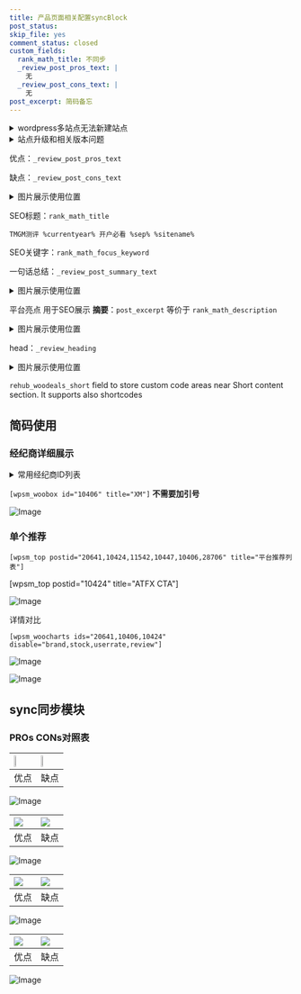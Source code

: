 ```yaml
---
title: 产品页面相关配置syncBlock
post_status: 
skip_file: yes
comment_status: closed
custom_fields:
  rank_math_title: 不同步
  _review_post_pros_text: |
    无
  _review_post_cons_text: |
    无
post_excerpt: 简码备忘
---
```

<details><summary>wordpress多站点无法新建站点</summary>

<li>和报错需要清理cookies一样的原因</li>
<li>wp-config.php里面<code>define( 'SUBDOMAIN_INSTALL', false );//子域名安装</code></li>
<li>新建子站点是用<code>define( 'SUBDOMAIN_INSTALL', true);//子域名安装</code> 完成以后，改成<code>false</code></li>
</details>

<details><summary>站点升级和相关版本问题</summary>

<p>wordpress：5.9.9
woocommerce：7.5.1
出现问题的地方：主题选项里面>><strong>Product layout >>compact style</strong></p>
<p>如何出现没有用过的字段 导致无法保存。先导出配置 然后进行修改，后面再次恢复即可。</p>
<p>出现部分字段无法显示时，需要返回默认布局后，对产品进行保存就好了。</p>
<p></p>
</details>

优点：`_review_post_pros_text`

缺点：`_review_post_cons_text`

<details><summary>图片展示使用位置</summary>

<img src="https://prod-files-secure.s3.us-west-2.amazonaws.com/39ed1227-6d7d-4570-be36-9ccd4a2c4241/f51d3d83-55d4-4bdf-9604-f37ec77ab556/Untitled.png?X-Amz-Algorithm=AWS4-HMAC-SHA256&X-Amz-Content-Sha256=UNSIGNED-PAYLOAD&X-Amz-Credential=ASIAZI2LB466SQUK6ADF%2F20250416%2Fus-west-2%2Fs3%2Faws4_request&X-Amz-Date=20250416T225519Z&X-Amz-Expires=3600&X-Amz-Security-Token=IQoJb3JpZ2luX2VjEMf%2F%2F%2F%2F%2F%2F%2F%2F%2F%2FwEaCXVzLXdlc3QtMiJIMEYCIQC9OLjqcE7iPzcRgEp21D3s2%2FmmpO%2BRu4PdJwH5BAKT%2FAIhALWvh%2FR1goSPXeqedQ%2FRnvc%2BFxE9kyfuXnmHetMaRY9wKv8DCFAQABoMNjM3NDIzMTgzODA1IgyH2rVyxjCK4VpDe9cq3APBXWa5YsW8gPgKBdjAH%2B%2BipCQG%2ByXeUsJO5oL9XEZjd53sl5PYKFAjiyQdXfVJCFysBSF8f%2BwxSTaY74YuAkz1cmqV7YdrT%2FzJZEfQDM0Rz3no1LqfdeXp8cnwkiGMercvxUzU%2F4%2FE4ynZdxASJkkk7yVx4yKawcc8fQ%2BD4BpqVoy%2FOd46CbsL%2FELiueyZqTf2ZhGIMKSNY%2F%2F05goNBw%2Be%2Fw6acypAjiscGUDSxmXDLjAvPuLCV943Zyy6CuUjMTtYeughiqz38KvredYRhMRiV74ryWzGKZSM6S7lxBj9uCtLKxkYArQYZ6Xq0ANYqHIgYFopydvudgmpkV4BE6rMMj1mksM84g%2BCjDbRvfuzLPBYcOxFNwMGaYulqaqqyP90n%2F%2B8EVoSnoX%2BtquOMOUcvwQf4PKRL%2FwVO3ZamRDpJtsIX1A%2BZqld8EUc4WNza%2F67vgx7vLjJM4lNKcwZt5QrUBeLfXhT7EudlG9vMyZFltF2aj7cdAjSucySGQiM3UGyLbZ1%2FSiHZb0rxqK2TzHvFuJgj4bkAxAuNNYb9Muo85eP3LQJ5ebPoM8odsNFt7pPckiqckZliasZJmOh5kaywLi6GlWLwAJVZW4oHglHZCrLnx1FNGqsg1P1pDCt3oDABjqkAUX5SLhfzYf1yc%2BIW6mCY6497uoX6jK6q7vcR5Mi2Z529dt4sj8jNAINfSg6f1yL%2BIbmW%2FN0gJFePVio63CS3eya9FSO9RQzJ%2Fce0amiwZxQj20Gxhajc%2BsLEZ85JIFBbcd23mpbnxQaylIGowgvP3OxZOGMm%2BePFUKU55mWI5pUZAXsl0nmzPYOPTQwZKVJWyCtZQP6JvdspGtCJM1GtVIVhD9I&X-Amz-Signature=67db8d8e800fb4be936557269197f7ad1f26464a2ed98825aec8d2a96f1770e6&X-Amz-SignedHeaders=host&x-id=GetObject" alt="Image">
</details>

SEO标题：`rank_math_title`

`TMGM测评 %currentyear% 开户必看 %sep% %sitename%`

SEO关键字：`rank_math_focus_keyword`

一句话总结：`_review_post_summary_text`

<details><summary>图片展示使用位置</summary>

<img src="https://prod-files-secure.s3.us-west-2.amazonaws.com/39ed1227-6d7d-4570-be36-9ccd4a2c4241/4b96a922-296c-4f4e-8630-d1c870cbce01/Untitled.png?X-Amz-Algorithm=AWS4-HMAC-SHA256&X-Amz-Content-Sha256=UNSIGNED-PAYLOAD&X-Amz-Credential=ASIAZI2LB4663ASIKWYB%2F20250416%2Fus-west-2%2Fs3%2Faws4_request&X-Amz-Date=20250416T225520Z&X-Amz-Expires=3600&X-Amz-Security-Token=IQoJb3JpZ2luX2VjEMf%2F%2F%2F%2F%2F%2F%2F%2F%2F%2FwEaCXVzLXdlc3QtMiJHMEUCIQClJ6y%2B6bXNiAuQj6Kpc43vimc7gMDATHv6pKfDQSjYigIgew1dCf8HRoTqadq77FjaJ6AXv0NT6wrE97my7N9bL44q%2FwMIUBAAGgw2Mzc0MjMxODM4MDUiDDVjeBNFrL2pwu2%2BxircAyR%2FiwKeZcrE91AWqmPtvZcfdXPHhbKn%2B5d7TDTX7uO9TgUov23GOwFBMtSZ4H1o%2FSjmHHv5DPt2P%2BjUFfW7G2T5TCAhZrziR%2BX9OWbgQitwXl7tjF36GkSDUDs1P9Tpo0JEGzHhHDVuS4jEf7HdrCkl3hc7jzu9MhWPcysk3SU%2BeIcA8UEKWljtqE8iEWDSpiCBBqNj2O7dN2oWEwG7Q7sSML2KnulUYrMRv0%2BS7lKxYmwua62oaUZmujUkaehIfRKQIH1MWsx0GdydprnD2107tYj%2B%2FV%2BYdlupwKH0txOvlEzJEM4Sms5GvbTu6Cpvxv3slGOZNVDoNDEbdQNV4h%2Bk2C%2BXDyEfzgXb8sFCUwMd54lXx8QN18l62eJY%2FavPjRtlraA%2Feo4Rc5FiXrDUZrH8Wz%2BlzVds1PU6hcpiPumji0MBby63SRIOjhVU4uGQUgIX2NoSMcGaFGJk6VfSSQVfAdCRdnyw0UFuZyE9X4VQTDP4blS8%2Fd5YDSC1f63ZlWWHOwJ7AhRwpNX016259ziSiAltNgXFWQFRqnim%2BCnro8vF%2FLVu2Ppvyo6agm6tl79Sk7SamorG%2F8DAOO7VRiI7CtyvUnLZyVw994iJ0m96aOwkYLKlFMxFJU4gMN3egMAGOqUBZDVTL4J7dZ1kLORvGnJcJ7050j5qs02KDA%2BDX5h5jvZkn%2BJHa3Jps3jt9wurYCmplYx8TUzhElCkiIsLsabOvz3jJpBbdyJAWBDAnXtuPPx50KrYmanmD4CYkpcOrLWg0XlvVBNaL4rkysQPsADVWf4lenlVQFuJLbyF2WJvps6VyJyQ%2FqFs%2BggFX8eGoO7RTXgFY2WxFG9YmCmO2hHT98LPLHpr&X-Amz-Signature=e289343346679cb4794581d1ec4e648579cd9e4808d4a1cbdabdd0ebfd6ee045&X-Amz-SignedHeaders=host&x-id=GetObject" alt="Image">
</details>

平台亮点 用于SEO展示 **摘要**：`post_excerpt`  等价于 `rank_math_description`

<details><summary>图片展示使用位置</summary>

<img src="https://prod-files-secure.s3.us-west-2.amazonaws.com/39ed1227-6d7d-4570-be36-9ccd4a2c4241/1ee11f63-b60a-4dfe-a7a7-d58ff23b5d88/Untitled.png?X-Amz-Algorithm=AWS4-HMAC-SHA256&X-Amz-Content-Sha256=UNSIGNED-PAYLOAD&X-Amz-Credential=ASIAZI2LB466TVB5E3TF%2F20250416%2Fus-west-2%2Fs3%2Faws4_request&X-Amz-Date=20250416T225520Z&X-Amz-Expires=3600&X-Amz-Security-Token=IQoJb3JpZ2luX2VjEMf%2F%2F%2F%2F%2F%2F%2F%2F%2F%2FwEaCXVzLXdlc3QtMiJHMEUCICSo8dlDBj2GEzZmL%2BBl8inQXu0k4UdGjP1UFZy7vgdDAiEA%2FL%2BV3wAANlxXww7bfPBP8gupxseIn9sAgETvNVD%2B6tsq%2FwMIUBAAGgw2Mzc0MjMxODM4MDUiDALvB%2Fd5q3pSMkBVHyrcA8vomi9ON7CMwMTaPXETFQH4iYqBQjR4V64BxZ3Lj%2FmqcXIZCU5ctm2TO33TPvrfPaDseiYuwao6%2Bo2AUtiZmf%2BrYHEsOVnqG6s%2B%2FPFYSjsujSTCs3EZY1oK1nvntCIhcsRY39JMlPKvkK7A4qNDklCgUC8n8IcdOQO0zbMtjzBQFnXOPwzUQ1af6EJSkOp6YvapVj%2B0fl8IQnmtRk706vWw9%2Fv0DhFzdqfpl3HvgMpAmGEXqFICOCv3fGPHuZyxuyyudUlODxCX7%2FBevhF5GQIaDlOl2a1jtHnwNtOd3axwWsjvI58i1GEWEOkrNA0ImsVuyEAg%2FZHx%2B4b3ZYHVKf5TMZGy2zmSNqe5f6OLIy3zzdMkOsewMih%2FyX56Z13lrgHS2F8tzMDQXApEtVz1ZXeOcNCmA6HP%2BFmIEOU39eKd0d5t%2BH5HcNh8maT2lrj%2Fvsl6Nfv5RGfSxFyPAdT2mI0cKI0kpTblcs95FnyvxwSol35fAFjdH2sW%2FpIurGB5XAu6qX5IJQFFlRBTaCQZYv8dutftNNQdlgBz4VMWebNRavFGI3TCqA5gamVgQ1V6jkpYEhfHoKNjUwTNqqQuJbiGnX0vTQP3QxXZH1x8TtISAxuFKwiCVlFLIbaOMKLegMAGOqUBYTHxSTljdAN9G9VBEd682iVzTa1FOorg%2FhR920QiwTO5C0PDX7k1V4xxU65jSAwODG%2Bre2JhHM73W5lkJXNIuNdQonyTMEKxgwuRdc79%2BIEBnq7vGPlxkOag9ImbY9qehlhJt16Uo4MHawFgl7HxQ81gI1P28ufRvZbMtkoGRytJuk%2BlDVn8PvO6BengFMN8F0Q8%2Bld3vjJ3sy5ugEV4O6gmYaZW&X-Amz-Signature=6127ae48020befbe5ca77e3658e82bf03256eac2788edf484313ab7eeecbee29&X-Amz-SignedHeaders=host&x-id=GetObject" alt="Image">
<img src="https://prod-files-secure.s3.us-west-2.amazonaws.com/39ed1227-6d7d-4570-be36-9ccd4a2c4241/ad4118b5-78d8-4fbe-801e-3b29b5d99c01/Untitled.png?X-Amz-Algorithm=AWS4-HMAC-SHA256&X-Amz-Content-Sha256=UNSIGNED-PAYLOAD&X-Amz-Credential=ASIAZI2LB466TVB5E3TF%2F20250416%2Fus-west-2%2Fs3%2Faws4_request&X-Amz-Date=20250416T225520Z&X-Amz-Expires=3600&X-Amz-Security-Token=IQoJb3JpZ2luX2VjEMf%2F%2F%2F%2F%2F%2F%2F%2F%2F%2FwEaCXVzLXdlc3QtMiJHMEUCICSo8dlDBj2GEzZmL%2BBl8inQXu0k4UdGjP1UFZy7vgdDAiEA%2FL%2BV3wAANlxXww7bfPBP8gupxseIn9sAgETvNVD%2B6tsq%2FwMIUBAAGgw2Mzc0MjMxODM4MDUiDALvB%2Fd5q3pSMkBVHyrcA8vomi9ON7CMwMTaPXETFQH4iYqBQjR4V64BxZ3Lj%2FmqcXIZCU5ctm2TO33TPvrfPaDseiYuwao6%2Bo2AUtiZmf%2BrYHEsOVnqG6s%2B%2FPFYSjsujSTCs3EZY1oK1nvntCIhcsRY39JMlPKvkK7A4qNDklCgUC8n8IcdOQO0zbMtjzBQFnXOPwzUQ1af6EJSkOp6YvapVj%2B0fl8IQnmtRk706vWw9%2Fv0DhFzdqfpl3HvgMpAmGEXqFICOCv3fGPHuZyxuyyudUlODxCX7%2FBevhF5GQIaDlOl2a1jtHnwNtOd3axwWsjvI58i1GEWEOkrNA0ImsVuyEAg%2FZHx%2B4b3ZYHVKf5TMZGy2zmSNqe5f6OLIy3zzdMkOsewMih%2FyX56Z13lrgHS2F8tzMDQXApEtVz1ZXeOcNCmA6HP%2BFmIEOU39eKd0d5t%2BH5HcNh8maT2lrj%2Fvsl6Nfv5RGfSxFyPAdT2mI0cKI0kpTblcs95FnyvxwSol35fAFjdH2sW%2FpIurGB5XAu6qX5IJQFFlRBTaCQZYv8dutftNNQdlgBz4VMWebNRavFGI3TCqA5gamVgQ1V6jkpYEhfHoKNjUwTNqqQuJbiGnX0vTQP3QxXZH1x8TtISAxuFKwiCVlFLIbaOMKLegMAGOqUBYTHxSTljdAN9G9VBEd682iVzTa1FOorg%2FhR920QiwTO5C0PDX7k1V4xxU65jSAwODG%2Bre2JhHM73W5lkJXNIuNdQonyTMEKxgwuRdc79%2BIEBnq7vGPlxkOag9ImbY9qehlhJt16Uo4MHawFgl7HxQ81gI1P28ufRvZbMtkoGRytJuk%2BlDVn8PvO6BengFMN8F0Q8%2Bld3vjJ3sy5ugEV4O6gmYaZW&X-Amz-Signature=c99b43fad04c9dda24c87da34f0a043f6833fd4846cec0fad580a0cbe31571a6&X-Amz-SignedHeaders=host&x-id=GetObject" alt="Image">
<img src="https://prod-files-secure.s3.us-west-2.amazonaws.com/39ed1227-6d7d-4570-be36-9ccd4a2c4241/a38cf7c9-a79c-4b64-9e94-13589fe0758b/Untitled.png?X-Amz-Algorithm=AWS4-HMAC-SHA256&X-Amz-Content-Sha256=UNSIGNED-PAYLOAD&X-Amz-Credential=ASIAZI2LB466TVB5E3TF%2F20250416%2Fus-west-2%2Fs3%2Faws4_request&X-Amz-Date=20250416T225520Z&X-Amz-Expires=3600&X-Amz-Security-Token=IQoJb3JpZ2luX2VjEMf%2F%2F%2F%2F%2F%2F%2F%2F%2F%2FwEaCXVzLXdlc3QtMiJHMEUCICSo8dlDBj2GEzZmL%2BBl8inQXu0k4UdGjP1UFZy7vgdDAiEA%2FL%2BV3wAANlxXww7bfPBP8gupxseIn9sAgETvNVD%2B6tsq%2FwMIUBAAGgw2Mzc0MjMxODM4MDUiDALvB%2Fd5q3pSMkBVHyrcA8vomi9ON7CMwMTaPXETFQH4iYqBQjR4V64BxZ3Lj%2FmqcXIZCU5ctm2TO33TPvrfPaDseiYuwao6%2Bo2AUtiZmf%2BrYHEsOVnqG6s%2B%2FPFYSjsujSTCs3EZY1oK1nvntCIhcsRY39JMlPKvkK7A4qNDklCgUC8n8IcdOQO0zbMtjzBQFnXOPwzUQ1af6EJSkOp6YvapVj%2B0fl8IQnmtRk706vWw9%2Fv0DhFzdqfpl3HvgMpAmGEXqFICOCv3fGPHuZyxuyyudUlODxCX7%2FBevhF5GQIaDlOl2a1jtHnwNtOd3axwWsjvI58i1GEWEOkrNA0ImsVuyEAg%2FZHx%2B4b3ZYHVKf5TMZGy2zmSNqe5f6OLIy3zzdMkOsewMih%2FyX56Z13lrgHS2F8tzMDQXApEtVz1ZXeOcNCmA6HP%2BFmIEOU39eKd0d5t%2BH5HcNh8maT2lrj%2Fvsl6Nfv5RGfSxFyPAdT2mI0cKI0kpTblcs95FnyvxwSol35fAFjdH2sW%2FpIurGB5XAu6qX5IJQFFlRBTaCQZYv8dutftNNQdlgBz4VMWebNRavFGI3TCqA5gamVgQ1V6jkpYEhfHoKNjUwTNqqQuJbiGnX0vTQP3QxXZH1x8TtISAxuFKwiCVlFLIbaOMKLegMAGOqUBYTHxSTljdAN9G9VBEd682iVzTa1FOorg%2FhR920QiwTO5C0PDX7k1V4xxU65jSAwODG%2Bre2JhHM73W5lkJXNIuNdQonyTMEKxgwuRdc79%2BIEBnq7vGPlxkOag9ImbY9qehlhJt16Uo4MHawFgl7HxQ81gI1P28ufRvZbMtkoGRytJuk%2BlDVn8PvO6BengFMN8F0Q8%2Bld3vjJ3sy5ugEV4O6gmYaZW&X-Amz-Signature=18a75dfcdf4b21063fca72246fbe5f8930a5da2b2337c2eb325ed863dda36fda&X-Amz-SignedHeaders=host&x-id=GetObject" alt="Image">
<img src="https://prod-files-secure.s3.us-west-2.amazonaws.com/39ed1227-6d7d-4570-be36-9ccd4a2c4241/7da6fc1e-d2ac-42ae-8c75-cb5749aa18f6/Untitled.png?X-Amz-Algorithm=AWS4-HMAC-SHA256&X-Amz-Content-Sha256=UNSIGNED-PAYLOAD&X-Amz-Credential=ASIAZI2LB466TVB5E3TF%2F20250416%2Fus-west-2%2Fs3%2Faws4_request&X-Amz-Date=20250416T225520Z&X-Amz-Expires=3600&X-Amz-Security-Token=IQoJb3JpZ2luX2VjEMf%2F%2F%2F%2F%2F%2F%2F%2F%2F%2FwEaCXVzLXdlc3QtMiJHMEUCICSo8dlDBj2GEzZmL%2BBl8inQXu0k4UdGjP1UFZy7vgdDAiEA%2FL%2BV3wAANlxXww7bfPBP8gupxseIn9sAgETvNVD%2B6tsq%2FwMIUBAAGgw2Mzc0MjMxODM4MDUiDALvB%2Fd5q3pSMkBVHyrcA8vomi9ON7CMwMTaPXETFQH4iYqBQjR4V64BxZ3Lj%2FmqcXIZCU5ctm2TO33TPvrfPaDseiYuwao6%2Bo2AUtiZmf%2BrYHEsOVnqG6s%2B%2FPFYSjsujSTCs3EZY1oK1nvntCIhcsRY39JMlPKvkK7A4qNDklCgUC8n8IcdOQO0zbMtjzBQFnXOPwzUQ1af6EJSkOp6YvapVj%2B0fl8IQnmtRk706vWw9%2Fv0DhFzdqfpl3HvgMpAmGEXqFICOCv3fGPHuZyxuyyudUlODxCX7%2FBevhF5GQIaDlOl2a1jtHnwNtOd3axwWsjvI58i1GEWEOkrNA0ImsVuyEAg%2FZHx%2B4b3ZYHVKf5TMZGy2zmSNqe5f6OLIy3zzdMkOsewMih%2FyX56Z13lrgHS2F8tzMDQXApEtVz1ZXeOcNCmA6HP%2BFmIEOU39eKd0d5t%2BH5HcNh8maT2lrj%2Fvsl6Nfv5RGfSxFyPAdT2mI0cKI0kpTblcs95FnyvxwSol35fAFjdH2sW%2FpIurGB5XAu6qX5IJQFFlRBTaCQZYv8dutftNNQdlgBz4VMWebNRavFGI3TCqA5gamVgQ1V6jkpYEhfHoKNjUwTNqqQuJbiGnX0vTQP3QxXZH1x8TtISAxuFKwiCVlFLIbaOMKLegMAGOqUBYTHxSTljdAN9G9VBEd682iVzTa1FOorg%2FhR920QiwTO5C0PDX7k1V4xxU65jSAwODG%2Bre2JhHM73W5lkJXNIuNdQonyTMEKxgwuRdc79%2BIEBnq7vGPlxkOag9ImbY9qehlhJt16Uo4MHawFgl7HxQ81gI1P28ufRvZbMtkoGRytJuk%2BlDVn8PvO6BengFMN8F0Q8%2Bld3vjJ3sy5ugEV4O6gmYaZW&X-Amz-Signature=9e67892a70add25004730b848f2a6444cfde8840a9fac299c2a84edbf05b5462&X-Amz-SignedHeaders=host&x-id=GetObject" alt="Image">
<img src="https://prod-files-secure.s3.us-west-2.amazonaws.com/39ed1227-6d7d-4570-be36-9ccd4a2c4241/7e97f40a-eaee-47f5-b2f9-475f96808fa7/Untitled.png?X-Amz-Algorithm=AWS4-HMAC-SHA256&X-Amz-Content-Sha256=UNSIGNED-PAYLOAD&X-Amz-Credential=ASIAZI2LB466TVB5E3TF%2F20250416%2Fus-west-2%2Fs3%2Faws4_request&X-Amz-Date=20250416T225520Z&X-Amz-Expires=3600&X-Amz-Security-Token=IQoJb3JpZ2luX2VjEMf%2F%2F%2F%2F%2F%2F%2F%2F%2F%2FwEaCXVzLXdlc3QtMiJHMEUCICSo8dlDBj2GEzZmL%2BBl8inQXu0k4UdGjP1UFZy7vgdDAiEA%2FL%2BV3wAANlxXww7bfPBP8gupxseIn9sAgETvNVD%2B6tsq%2FwMIUBAAGgw2Mzc0MjMxODM4MDUiDALvB%2Fd5q3pSMkBVHyrcA8vomi9ON7CMwMTaPXETFQH4iYqBQjR4V64BxZ3Lj%2FmqcXIZCU5ctm2TO33TPvrfPaDseiYuwao6%2Bo2AUtiZmf%2BrYHEsOVnqG6s%2B%2FPFYSjsujSTCs3EZY1oK1nvntCIhcsRY39JMlPKvkK7A4qNDklCgUC8n8IcdOQO0zbMtjzBQFnXOPwzUQ1af6EJSkOp6YvapVj%2B0fl8IQnmtRk706vWw9%2Fv0DhFzdqfpl3HvgMpAmGEXqFICOCv3fGPHuZyxuyyudUlODxCX7%2FBevhF5GQIaDlOl2a1jtHnwNtOd3axwWsjvI58i1GEWEOkrNA0ImsVuyEAg%2FZHx%2B4b3ZYHVKf5TMZGy2zmSNqe5f6OLIy3zzdMkOsewMih%2FyX56Z13lrgHS2F8tzMDQXApEtVz1ZXeOcNCmA6HP%2BFmIEOU39eKd0d5t%2BH5HcNh8maT2lrj%2Fvsl6Nfv5RGfSxFyPAdT2mI0cKI0kpTblcs95FnyvxwSol35fAFjdH2sW%2FpIurGB5XAu6qX5IJQFFlRBTaCQZYv8dutftNNQdlgBz4VMWebNRavFGI3TCqA5gamVgQ1V6jkpYEhfHoKNjUwTNqqQuJbiGnX0vTQP3QxXZH1x8TtISAxuFKwiCVlFLIbaOMKLegMAGOqUBYTHxSTljdAN9G9VBEd682iVzTa1FOorg%2FhR920QiwTO5C0PDX7k1V4xxU65jSAwODG%2Bre2JhHM73W5lkJXNIuNdQonyTMEKxgwuRdc79%2BIEBnq7vGPlxkOag9ImbY9qehlhJt16Uo4MHawFgl7HxQ81gI1P28ufRvZbMtkoGRytJuk%2BlDVn8PvO6BengFMN8F0Q8%2Bld3vjJ3sy5ugEV4O6gmYaZW&X-Amz-Signature=cd138344fd2a06319de50a36e927dc49a48b55d6b37c7da84452a543da95b183&X-Amz-SignedHeaders=host&x-id=GetObject" alt="Image">
</details>

head：`_review_heading`

<details><summary>图片展示使用位置</summary>

<img src="https://prod-files-secure.s3.us-west-2.amazonaws.com/39ed1227-6d7d-4570-be36-9ccd4a2c4241/3a4650ad-9887-415c-889a-edd51fa54f27/Untitled.png?X-Amz-Algorithm=AWS4-HMAC-SHA256&X-Amz-Content-Sha256=UNSIGNED-PAYLOAD&X-Amz-Credential=ASIAZI2LB466RBYSTHXG%2F20250416%2Fus-west-2%2Fs3%2Faws4_request&X-Amz-Date=20250416T225520Z&X-Amz-Expires=3600&X-Amz-Security-Token=IQoJb3JpZ2luX2VjEMf%2F%2F%2F%2F%2F%2F%2F%2F%2F%2FwEaCXVzLXdlc3QtMiJIMEYCIQCLRoun74qL%2FmdSXH%2BDLobRCUFEoB1Ng8UjhGkOKJqLuwIhALJUPDfNttKFOo%2FX9qmXRiCnDdYbjWvoTH9Ex5eotF%2BiKv8DCFAQABoMNjM3NDIzMTgzODA1IgwDRGVsJpg8v7e2Z6Mq3APEDKSN2pcuH0%2B%2BWtlL15FrfodBoKbN8ddVX0Xpg4ioynOu7Ee%2FHRwbblFvwEVA6iaJhbTOQqRP%2BXfFWAUu%2FMhojPAyXSUN6g0uhb0Reatr90N7WHdixc4CXrBcQxPbmlKgMTDWMRjG%2B4VxsHVH8Hav99qPU5suKr19IDVgwBM5b0Ljg6jhhsdd2DnH6BNEhzLmcPKMTDwy1HEDBGkuX9eov4cNwQDR1bu%2B9MsZNyDQkras7%2FON2ulZYmhorhhskfHO4tzgRUVXg0j3yLUjXM579b2c9qgBbGxcSXTLGo1imoTCRnFprc4z3EfB%2Bkpaei5n8B2uXZK4XQsbXhELUnWX%2BWvVojyXkLXauX8o53%2FnSjiMlIHvNfOycSAICfb6v7e4iI%2BO2mAUUj%2FJ909KijhXs6YYhI%2BbaKb%2By5SvjqMITiAZZqVowcQFriarryrk9OpgntBa94nQRcpj%2B3w6UVqbuensv0%2FqgrVl%2BwpCvkuAiOrz5kWL0XQimRTso%2FpBSwzhAbK5TL18Tf6QJblZBuXawycXr%2FS%2BhmdhTTBXLTIUAXD4ZlsfG8VkXd%2FKubX3MQj8FFYVgLIdesnrLVv7yzGdTqdpWwvx9obHHWlv6GyjsLV%2FJNTeGbav5FlDzzDN3oDABjqkAeDKsFSVhuPnE7HeIDG7XEL7a%2F72onuqgstqG30EL3wK1Hc3RN8VPrq%2BkfuRIXHCx2t07Urn5upoknMkGgClRAKAfv2PPy8tjiUgiACjLiqVykcAVh3oRpRaBYXeDntYdm2HAGW5sVOwj9Wz7LIkQjb%2Fp84oX59UbRrPc94y%2BAFgWO0AMffjVNk57e4KuzxrHjraO96DaGzhVTs18SgYunxuHll0&X-Amz-Signature=99971bea833bf0a3f471afdf05a1cddf6adad8f2ad56c9e4ec0b8a3c932d5aea&X-Amz-SignedHeaders=host&x-id=GetObject" alt="Image">
</details>

`rehub_woodeals_short`	field to store custom code areas near Short content section. It supports also shortcodes



## 简码使用

### 经纪商详细展示

<details><summary>常用经纪商ID列表</summary>

<pre><code class="php">嘉盛 ===> 20641  [wpsm_woobox id="20641" title="嘉盛"]
易信easymarkets ===> 11542  [wpsm_woobox id="11542" title="易信easymarkets"]
ATFX外汇 ===> 10424  [wpsm_woobox id="10424" title="ATFX"]
XM ===> 10406  [wpsm_woobox id="10406" title="XM"]
TMGM ===> 29622  [wpsm_woobox id="29622" title="TMGM"]
HYCM ===> 10447  [wpsm_woobox id="10447" title="HYCM"]
fpmarkets澳福外汇 ===> 20639  [wpsm_woobox id="20639" title="fpmarkets澳福外汇"]</code></pre>
</details>

`[wpsm_woobox id="10406" title="XM"]` **不需要加引号**

![Image](https://prod-files-secure.s3.us-west-2.amazonaws.com/39ed1227-6d7d-4570-be36-9ccd4a2c4241/4f898f9d-0fa7-4e43-acd3-ac6bc7be575a/Untitled.png?X-Amz-Algorithm=AWS4-HMAC-SHA256&X-Amz-Content-Sha256=UNSIGNED-PAYLOAD&X-Amz-Credential=ASIAZI2LB466TVB5E3TF%2F20250416%2Fus-west-2%2Fs3%2Faws4_request&X-Amz-Date=20250416T225518Z&X-Amz-Expires=3600&X-Amz-Security-Token=IQoJb3JpZ2luX2VjEMf%2F%2F%2F%2F%2F%2F%2F%2F%2F%2FwEaCXVzLXdlc3QtMiJHMEUCICSo8dlDBj2GEzZmL%2BBl8inQXu0k4UdGjP1UFZy7vgdDAiEA%2FL%2BV3wAANlxXww7bfPBP8gupxseIn9sAgETvNVD%2B6tsq%2FwMIUBAAGgw2Mzc0MjMxODM4MDUiDALvB%2Fd5q3pSMkBVHyrcA8vomi9ON7CMwMTaPXETFQH4iYqBQjR4V64BxZ3Lj%2FmqcXIZCU5ctm2TO33TPvrfPaDseiYuwao6%2Bo2AUtiZmf%2BrYHEsOVnqG6s%2B%2FPFYSjsujSTCs3EZY1oK1nvntCIhcsRY39JMlPKvkK7A4qNDklCgUC8n8IcdOQO0zbMtjzBQFnXOPwzUQ1af6EJSkOp6YvapVj%2B0fl8IQnmtRk706vWw9%2Fv0DhFzdqfpl3HvgMpAmGEXqFICOCv3fGPHuZyxuyyudUlODxCX7%2FBevhF5GQIaDlOl2a1jtHnwNtOd3axwWsjvI58i1GEWEOkrNA0ImsVuyEAg%2FZHx%2B4b3ZYHVKf5TMZGy2zmSNqe5f6OLIy3zzdMkOsewMih%2FyX56Z13lrgHS2F8tzMDQXApEtVz1ZXeOcNCmA6HP%2BFmIEOU39eKd0d5t%2BH5HcNh8maT2lrj%2Fvsl6Nfv5RGfSxFyPAdT2mI0cKI0kpTblcs95FnyvxwSol35fAFjdH2sW%2FpIurGB5XAu6qX5IJQFFlRBTaCQZYv8dutftNNQdlgBz4VMWebNRavFGI3TCqA5gamVgQ1V6jkpYEhfHoKNjUwTNqqQuJbiGnX0vTQP3QxXZH1x8TtISAxuFKwiCVlFLIbaOMKLegMAGOqUBYTHxSTljdAN9G9VBEd682iVzTa1FOorg%2FhR920QiwTO5C0PDX7k1V4xxU65jSAwODG%2Bre2JhHM73W5lkJXNIuNdQonyTMEKxgwuRdc79%2BIEBnq7vGPlxkOag9ImbY9qehlhJt16Uo4MHawFgl7HxQ81gI1P28ufRvZbMtkoGRytJuk%2BlDVn8PvO6BengFMN8F0Q8%2Bld3vjJ3sy5ugEV4O6gmYaZW&X-Amz-Signature=06f336440a7c9cda520823c9313a09bafa62914c630de535007de78c14663225&X-Amz-SignedHeaders=host&x-id=GetObject)

### 单个推荐
`[wpsm_top postid="20641,10424,11542,10447,10406,28706" title="平台推荐列表"]`

[wpsm_top postid="10424" title="ATFX CTA"]

![Image](https://prod-files-secure.s3.us-west-2.amazonaws.com/39ed1227-6d7d-4570-be36-9ccd4a2c4241/5ac620dc-51a8-48b6-b55d-91f47299193c/Untitled.png?X-Amz-Algorithm=AWS4-HMAC-SHA256&X-Amz-Content-Sha256=UNSIGNED-PAYLOAD&X-Amz-Credential=ASIAZI2LB466TVB5E3TF%2F20250416%2Fus-west-2%2Fs3%2Faws4_request&X-Amz-Date=20250416T225518Z&X-Amz-Expires=3600&X-Amz-Security-Token=IQoJb3JpZ2luX2VjEMf%2F%2F%2F%2F%2F%2F%2F%2F%2F%2FwEaCXVzLXdlc3QtMiJHMEUCICSo8dlDBj2GEzZmL%2BBl8inQXu0k4UdGjP1UFZy7vgdDAiEA%2FL%2BV3wAANlxXww7bfPBP8gupxseIn9sAgETvNVD%2B6tsq%2FwMIUBAAGgw2Mzc0MjMxODM4MDUiDALvB%2Fd5q3pSMkBVHyrcA8vomi9ON7CMwMTaPXETFQH4iYqBQjR4V64BxZ3Lj%2FmqcXIZCU5ctm2TO33TPvrfPaDseiYuwao6%2Bo2AUtiZmf%2BrYHEsOVnqG6s%2B%2FPFYSjsujSTCs3EZY1oK1nvntCIhcsRY39JMlPKvkK7A4qNDklCgUC8n8IcdOQO0zbMtjzBQFnXOPwzUQ1af6EJSkOp6YvapVj%2B0fl8IQnmtRk706vWw9%2Fv0DhFzdqfpl3HvgMpAmGEXqFICOCv3fGPHuZyxuyyudUlODxCX7%2FBevhF5GQIaDlOl2a1jtHnwNtOd3axwWsjvI58i1GEWEOkrNA0ImsVuyEAg%2FZHx%2B4b3ZYHVKf5TMZGy2zmSNqe5f6OLIy3zzdMkOsewMih%2FyX56Z13lrgHS2F8tzMDQXApEtVz1ZXeOcNCmA6HP%2BFmIEOU39eKd0d5t%2BH5HcNh8maT2lrj%2Fvsl6Nfv5RGfSxFyPAdT2mI0cKI0kpTblcs95FnyvxwSol35fAFjdH2sW%2FpIurGB5XAu6qX5IJQFFlRBTaCQZYv8dutftNNQdlgBz4VMWebNRavFGI3TCqA5gamVgQ1V6jkpYEhfHoKNjUwTNqqQuJbiGnX0vTQP3QxXZH1x8TtISAxuFKwiCVlFLIbaOMKLegMAGOqUBYTHxSTljdAN9G9VBEd682iVzTa1FOorg%2FhR920QiwTO5C0PDX7k1V4xxU65jSAwODG%2Bre2JhHM73W5lkJXNIuNdQonyTMEKxgwuRdc79%2BIEBnq7vGPlxkOag9ImbY9qehlhJt16Uo4MHawFgl7HxQ81gI1P28ufRvZbMtkoGRytJuk%2BlDVn8PvO6BengFMN8F0Q8%2Bld3vjJ3sy5ugEV4O6gmYaZW&X-Amz-Signature=14761791cb74ec7d87379cfc8006e2ae3d6d3583083927002638880127bcc3bd&X-Amz-SignedHeaders=host&x-id=GetObject)

详情对比

`[wpsm_woocharts ids="20641,10406,10424" disable="brand,stock,userrate,review"]`

![Image](https://prod-files-secure.s3.us-west-2.amazonaws.com/39ed1227-6d7d-4570-be36-9ccd4a2c4241/bf3ba45f-b9f3-4295-8aef-b4a495fd25f4/Untitled.png?X-Amz-Algorithm=AWS4-HMAC-SHA256&X-Amz-Content-Sha256=UNSIGNED-PAYLOAD&X-Amz-Credential=ASIAZI2LB466TVB5E3TF%2F20250416%2Fus-west-2%2Fs3%2Faws4_request&X-Amz-Date=20250416T225518Z&X-Amz-Expires=3600&X-Amz-Security-Token=IQoJb3JpZ2luX2VjEMf%2F%2F%2F%2F%2F%2F%2F%2F%2F%2FwEaCXVzLXdlc3QtMiJHMEUCICSo8dlDBj2GEzZmL%2BBl8inQXu0k4UdGjP1UFZy7vgdDAiEA%2FL%2BV3wAANlxXww7bfPBP8gupxseIn9sAgETvNVD%2B6tsq%2FwMIUBAAGgw2Mzc0MjMxODM4MDUiDALvB%2Fd5q3pSMkBVHyrcA8vomi9ON7CMwMTaPXETFQH4iYqBQjR4V64BxZ3Lj%2FmqcXIZCU5ctm2TO33TPvrfPaDseiYuwao6%2Bo2AUtiZmf%2BrYHEsOVnqG6s%2B%2FPFYSjsujSTCs3EZY1oK1nvntCIhcsRY39JMlPKvkK7A4qNDklCgUC8n8IcdOQO0zbMtjzBQFnXOPwzUQ1af6EJSkOp6YvapVj%2B0fl8IQnmtRk706vWw9%2Fv0DhFzdqfpl3HvgMpAmGEXqFICOCv3fGPHuZyxuyyudUlODxCX7%2FBevhF5GQIaDlOl2a1jtHnwNtOd3axwWsjvI58i1GEWEOkrNA0ImsVuyEAg%2FZHx%2B4b3ZYHVKf5TMZGy2zmSNqe5f6OLIy3zzdMkOsewMih%2FyX56Z13lrgHS2F8tzMDQXApEtVz1ZXeOcNCmA6HP%2BFmIEOU39eKd0d5t%2BH5HcNh8maT2lrj%2Fvsl6Nfv5RGfSxFyPAdT2mI0cKI0kpTblcs95FnyvxwSol35fAFjdH2sW%2FpIurGB5XAu6qX5IJQFFlRBTaCQZYv8dutftNNQdlgBz4VMWebNRavFGI3TCqA5gamVgQ1V6jkpYEhfHoKNjUwTNqqQuJbiGnX0vTQP3QxXZH1x8TtISAxuFKwiCVlFLIbaOMKLegMAGOqUBYTHxSTljdAN9G9VBEd682iVzTa1FOorg%2FhR920QiwTO5C0PDX7k1V4xxU65jSAwODG%2Bre2JhHM73W5lkJXNIuNdQonyTMEKxgwuRdc79%2BIEBnq7vGPlxkOag9ImbY9qehlhJt16Uo4MHawFgl7HxQ81gI1P28ufRvZbMtkoGRytJuk%2BlDVn8PvO6BengFMN8F0Q8%2Bld3vjJ3sy5ugEV4O6gmYaZW&X-Amz-Signature=3737a44b3977e4505b97ffab532a0ec0789eb4be7066406c843ed30a257950e7&X-Amz-SignedHeaders=host&x-id=GetObject)

![Image](https://prod-files-secure.s3.us-west-2.amazonaws.com/39ed1227-6d7d-4570-be36-9ccd4a2c4241/30bc56ef-f383-4b48-9768-2ebc9e436ec0/Untitled.png?X-Amz-Algorithm=AWS4-HMAC-SHA256&X-Amz-Content-Sha256=UNSIGNED-PAYLOAD&X-Amz-Credential=ASIAZI2LB466TVB5E3TF%2F20250416%2Fus-west-2%2Fs3%2Faws4_request&X-Amz-Date=20250416T225518Z&X-Amz-Expires=3600&X-Amz-Security-Token=IQoJb3JpZ2luX2VjEMf%2F%2F%2F%2F%2F%2F%2F%2F%2F%2FwEaCXVzLXdlc3QtMiJHMEUCICSo8dlDBj2GEzZmL%2BBl8inQXu0k4UdGjP1UFZy7vgdDAiEA%2FL%2BV3wAANlxXww7bfPBP8gupxseIn9sAgETvNVD%2B6tsq%2FwMIUBAAGgw2Mzc0MjMxODM4MDUiDALvB%2Fd5q3pSMkBVHyrcA8vomi9ON7CMwMTaPXETFQH4iYqBQjR4V64BxZ3Lj%2FmqcXIZCU5ctm2TO33TPvrfPaDseiYuwao6%2Bo2AUtiZmf%2BrYHEsOVnqG6s%2B%2FPFYSjsujSTCs3EZY1oK1nvntCIhcsRY39JMlPKvkK7A4qNDklCgUC8n8IcdOQO0zbMtjzBQFnXOPwzUQ1af6EJSkOp6YvapVj%2B0fl8IQnmtRk706vWw9%2Fv0DhFzdqfpl3HvgMpAmGEXqFICOCv3fGPHuZyxuyyudUlODxCX7%2FBevhF5GQIaDlOl2a1jtHnwNtOd3axwWsjvI58i1GEWEOkrNA0ImsVuyEAg%2FZHx%2B4b3ZYHVKf5TMZGy2zmSNqe5f6OLIy3zzdMkOsewMih%2FyX56Z13lrgHS2F8tzMDQXApEtVz1ZXeOcNCmA6HP%2BFmIEOU39eKd0d5t%2BH5HcNh8maT2lrj%2Fvsl6Nfv5RGfSxFyPAdT2mI0cKI0kpTblcs95FnyvxwSol35fAFjdH2sW%2FpIurGB5XAu6qX5IJQFFlRBTaCQZYv8dutftNNQdlgBz4VMWebNRavFGI3TCqA5gamVgQ1V6jkpYEhfHoKNjUwTNqqQuJbiGnX0vTQP3QxXZH1x8TtISAxuFKwiCVlFLIbaOMKLegMAGOqUBYTHxSTljdAN9G9VBEd682iVzTa1FOorg%2FhR920QiwTO5C0PDX7k1V4xxU65jSAwODG%2Bre2JhHM73W5lkJXNIuNdQonyTMEKxgwuRdc79%2BIEBnq7vGPlxkOag9ImbY9qehlhJt16Uo4MHawFgl7HxQ81gI1P28ufRvZbMtkoGRytJuk%2BlDVn8PvO6BengFMN8F0Q8%2Bld3vjJ3sy5ugEV4O6gmYaZW&X-Amz-Signature=195b91a5cc905fae4f17ca9926392eaf0ba5499de8ea9ef0050fedb81d4221e4&X-Amz-SignedHeaders=host&x-id=GetObject)

## sync同步模块

### PROs CONs对照表

| <img src="https://cdn.ifttt.fun/gh/jarlin8/OSS@main/icons/customize/pros.svg" height="auto" width="37.3%"> | <img src="https://cdn.ifttt.fun/gh/jarlin8/OSS@main/icons/customize/cons.svg" height="auto" width="28.8%"> |
| :--- | :--- |
| 优点 | 缺点 |

![Image](https://prod-files-secure.s3.us-west-2.amazonaws.com/39ed1227-6d7d-4570-be36-9ccd4a2c4241/8742b755-dfb5-4004-9a5f-d6e561664bd8/Untitled.png?X-Amz-Algorithm=AWS4-HMAC-SHA256&X-Amz-Content-Sha256=UNSIGNED-PAYLOAD&X-Amz-Credential=ASIAZI2LB466TVB5E3TF%2F20250416%2Fus-west-2%2Fs3%2Faws4_request&X-Amz-Date=20250416T225518Z&X-Amz-Expires=3600&X-Amz-Security-Token=IQoJb3JpZ2luX2VjEMf%2F%2F%2F%2F%2F%2F%2F%2F%2F%2FwEaCXVzLXdlc3QtMiJHMEUCICSo8dlDBj2GEzZmL%2BBl8inQXu0k4UdGjP1UFZy7vgdDAiEA%2FL%2BV3wAANlxXww7bfPBP8gupxseIn9sAgETvNVD%2B6tsq%2FwMIUBAAGgw2Mzc0MjMxODM4MDUiDALvB%2Fd5q3pSMkBVHyrcA8vomi9ON7CMwMTaPXETFQH4iYqBQjR4V64BxZ3Lj%2FmqcXIZCU5ctm2TO33TPvrfPaDseiYuwao6%2Bo2AUtiZmf%2BrYHEsOVnqG6s%2B%2FPFYSjsujSTCs3EZY1oK1nvntCIhcsRY39JMlPKvkK7A4qNDklCgUC8n8IcdOQO0zbMtjzBQFnXOPwzUQ1af6EJSkOp6YvapVj%2B0fl8IQnmtRk706vWw9%2Fv0DhFzdqfpl3HvgMpAmGEXqFICOCv3fGPHuZyxuyyudUlODxCX7%2FBevhF5GQIaDlOl2a1jtHnwNtOd3axwWsjvI58i1GEWEOkrNA0ImsVuyEAg%2FZHx%2B4b3ZYHVKf5TMZGy2zmSNqe5f6OLIy3zzdMkOsewMih%2FyX56Z13lrgHS2F8tzMDQXApEtVz1ZXeOcNCmA6HP%2BFmIEOU39eKd0d5t%2BH5HcNh8maT2lrj%2Fvsl6Nfv5RGfSxFyPAdT2mI0cKI0kpTblcs95FnyvxwSol35fAFjdH2sW%2FpIurGB5XAu6qX5IJQFFlRBTaCQZYv8dutftNNQdlgBz4VMWebNRavFGI3TCqA5gamVgQ1V6jkpYEhfHoKNjUwTNqqQuJbiGnX0vTQP3QxXZH1x8TtISAxuFKwiCVlFLIbaOMKLegMAGOqUBYTHxSTljdAN9G9VBEd682iVzTa1FOorg%2FhR920QiwTO5C0PDX7k1V4xxU65jSAwODG%2Bre2JhHM73W5lkJXNIuNdQonyTMEKxgwuRdc79%2BIEBnq7vGPlxkOag9ImbY9qehlhJt16Uo4MHawFgl7HxQ81gI1P28ufRvZbMtkoGRytJuk%2BlDVn8PvO6BengFMN8F0Q8%2Bld3vjJ3sy5ugEV4O6gmYaZW&X-Amz-Signature=73a21866c4b28e070b289beb9485b7eab13b7ba1c420d05aaf9744f4cd1686f6&X-Amz-SignedHeaders=host&x-id=GetObject)

| <img src="https://cdn.ifttt.fun/gh/jarlin8/OSS@main/icons/customize/pros1.svg" height="auto"> | <img src="https://cdn.ifttt.fun/gh/jarlin8/OSS@main/icons/customize/cons1.svg" height="auto"> |
| :--- | :--- |
| 优点 | 缺点 |

![Image](https://prod-files-secure.s3.us-west-2.amazonaws.com/39ed1227-6d7d-4570-be36-9ccd4a2c4241/806358f8-c9c4-4e17-bb35-c6c76a5397a5/Untitled.png?X-Amz-Algorithm=AWS4-HMAC-SHA256&X-Amz-Content-Sha256=UNSIGNED-PAYLOAD&X-Amz-Credential=ASIAZI2LB466TVB5E3TF%2F20250416%2Fus-west-2%2Fs3%2Faws4_request&X-Amz-Date=20250416T225518Z&X-Amz-Expires=3600&X-Amz-Security-Token=IQoJb3JpZ2luX2VjEMf%2F%2F%2F%2F%2F%2F%2F%2F%2F%2FwEaCXVzLXdlc3QtMiJHMEUCICSo8dlDBj2GEzZmL%2BBl8inQXu0k4UdGjP1UFZy7vgdDAiEA%2FL%2BV3wAANlxXww7bfPBP8gupxseIn9sAgETvNVD%2B6tsq%2FwMIUBAAGgw2Mzc0MjMxODM4MDUiDALvB%2Fd5q3pSMkBVHyrcA8vomi9ON7CMwMTaPXETFQH4iYqBQjR4V64BxZ3Lj%2FmqcXIZCU5ctm2TO33TPvrfPaDseiYuwao6%2Bo2AUtiZmf%2BrYHEsOVnqG6s%2B%2FPFYSjsujSTCs3EZY1oK1nvntCIhcsRY39JMlPKvkK7A4qNDklCgUC8n8IcdOQO0zbMtjzBQFnXOPwzUQ1af6EJSkOp6YvapVj%2B0fl8IQnmtRk706vWw9%2Fv0DhFzdqfpl3HvgMpAmGEXqFICOCv3fGPHuZyxuyyudUlODxCX7%2FBevhF5GQIaDlOl2a1jtHnwNtOd3axwWsjvI58i1GEWEOkrNA0ImsVuyEAg%2FZHx%2B4b3ZYHVKf5TMZGy2zmSNqe5f6OLIy3zzdMkOsewMih%2FyX56Z13lrgHS2F8tzMDQXApEtVz1ZXeOcNCmA6HP%2BFmIEOU39eKd0d5t%2BH5HcNh8maT2lrj%2Fvsl6Nfv5RGfSxFyPAdT2mI0cKI0kpTblcs95FnyvxwSol35fAFjdH2sW%2FpIurGB5XAu6qX5IJQFFlRBTaCQZYv8dutftNNQdlgBz4VMWebNRavFGI3TCqA5gamVgQ1V6jkpYEhfHoKNjUwTNqqQuJbiGnX0vTQP3QxXZH1x8TtISAxuFKwiCVlFLIbaOMKLegMAGOqUBYTHxSTljdAN9G9VBEd682iVzTa1FOorg%2FhR920QiwTO5C0PDX7k1V4xxU65jSAwODG%2Bre2JhHM73W5lkJXNIuNdQonyTMEKxgwuRdc79%2BIEBnq7vGPlxkOag9ImbY9qehlhJt16Uo4MHawFgl7HxQ81gI1P28ufRvZbMtkoGRytJuk%2BlDVn8PvO6BengFMN8F0Q8%2Bld3vjJ3sy5ugEV4O6gmYaZW&X-Amz-Signature=b466d071dbc0fb06130cc251ba835a6cdf50f269ec37cdfdabd7a86bdb7fa856&X-Amz-SignedHeaders=host&x-id=GetObject)

| <img src="https://cdn.ifttt.fun/gh/jarlin8/OSS@main/icons/customize/pros2.svg" height="auto"> | <img src="https://cdn.ifttt.fun/gh/jarlin8/OSS@main/icons/customize/cons2.svg" height="auto"> |
| :--- | :--- |
| 优点 | 缺点 |

![Image](https://prod-files-secure.s3.us-west-2.amazonaws.com/39ed1227-6d7d-4570-be36-9ccd4a2c4241/a9245ec9-70dd-4005-b534-0d54315fc5f3/Untitled.png?X-Amz-Algorithm=AWS4-HMAC-SHA256&X-Amz-Content-Sha256=UNSIGNED-PAYLOAD&X-Amz-Credential=ASIAZI2LB466TVB5E3TF%2F20250416%2Fus-west-2%2Fs3%2Faws4_request&X-Amz-Date=20250416T225518Z&X-Amz-Expires=3600&X-Amz-Security-Token=IQoJb3JpZ2luX2VjEMf%2F%2F%2F%2F%2F%2F%2F%2F%2F%2FwEaCXVzLXdlc3QtMiJHMEUCICSo8dlDBj2GEzZmL%2BBl8inQXu0k4UdGjP1UFZy7vgdDAiEA%2FL%2BV3wAANlxXww7bfPBP8gupxseIn9sAgETvNVD%2B6tsq%2FwMIUBAAGgw2Mzc0MjMxODM4MDUiDALvB%2Fd5q3pSMkBVHyrcA8vomi9ON7CMwMTaPXETFQH4iYqBQjR4V64BxZ3Lj%2FmqcXIZCU5ctm2TO33TPvrfPaDseiYuwao6%2Bo2AUtiZmf%2BrYHEsOVnqG6s%2B%2FPFYSjsujSTCs3EZY1oK1nvntCIhcsRY39JMlPKvkK7A4qNDklCgUC8n8IcdOQO0zbMtjzBQFnXOPwzUQ1af6EJSkOp6YvapVj%2B0fl8IQnmtRk706vWw9%2Fv0DhFzdqfpl3HvgMpAmGEXqFICOCv3fGPHuZyxuyyudUlODxCX7%2FBevhF5GQIaDlOl2a1jtHnwNtOd3axwWsjvI58i1GEWEOkrNA0ImsVuyEAg%2FZHx%2B4b3ZYHVKf5TMZGy2zmSNqe5f6OLIy3zzdMkOsewMih%2FyX56Z13lrgHS2F8tzMDQXApEtVz1ZXeOcNCmA6HP%2BFmIEOU39eKd0d5t%2BH5HcNh8maT2lrj%2Fvsl6Nfv5RGfSxFyPAdT2mI0cKI0kpTblcs95FnyvxwSol35fAFjdH2sW%2FpIurGB5XAu6qX5IJQFFlRBTaCQZYv8dutftNNQdlgBz4VMWebNRavFGI3TCqA5gamVgQ1V6jkpYEhfHoKNjUwTNqqQuJbiGnX0vTQP3QxXZH1x8TtISAxuFKwiCVlFLIbaOMKLegMAGOqUBYTHxSTljdAN9G9VBEd682iVzTa1FOorg%2FhR920QiwTO5C0PDX7k1V4xxU65jSAwODG%2Bre2JhHM73W5lkJXNIuNdQonyTMEKxgwuRdc79%2BIEBnq7vGPlxkOag9ImbY9qehlhJt16Uo4MHawFgl7HxQ81gI1P28ufRvZbMtkoGRytJuk%2BlDVn8PvO6BengFMN8F0Q8%2Bld3vjJ3sy5ugEV4O6gmYaZW&X-Amz-Signature=d897cd2143e51082501a5ea5f0b4a26f10b7a9a41400b15c4d47eed6d05d3b62&X-Amz-SignedHeaders=host&x-id=GetObject)

| <img src="https://cdn.ifttt.fun/gh/jarlin8/OSS@main/icons/customize/pros3.svg" height="auto"> | <img src="https://cdn.ifttt.fun/gh/jarlin8/OSS@main/icons/customize/cons3.svg" height="auto"> |
| :--- | :--- |
| 优点 | 缺点 |

![Image](https://prod-files-secure.s3.us-west-2.amazonaws.com/39ed1227-6d7d-4570-be36-9ccd4a2c4241/e1e580a2-2e5c-4780-9ff4-19c318fc2284/Untitled.png?X-Amz-Algorithm=AWS4-HMAC-SHA256&X-Amz-Content-Sha256=UNSIGNED-PAYLOAD&X-Amz-Credential=ASIAZI2LB466TVB5E3TF%2F20250416%2Fus-west-2%2Fs3%2Faws4_request&X-Amz-Date=20250416T225518Z&X-Amz-Expires=3600&X-Amz-Security-Token=IQoJb3JpZ2luX2VjEMf%2F%2F%2F%2F%2F%2F%2F%2F%2F%2FwEaCXVzLXdlc3QtMiJHMEUCICSo8dlDBj2GEzZmL%2BBl8inQXu0k4UdGjP1UFZy7vgdDAiEA%2FL%2BV3wAANlxXww7bfPBP8gupxseIn9sAgETvNVD%2B6tsq%2FwMIUBAAGgw2Mzc0MjMxODM4MDUiDALvB%2Fd5q3pSMkBVHyrcA8vomi9ON7CMwMTaPXETFQH4iYqBQjR4V64BxZ3Lj%2FmqcXIZCU5ctm2TO33TPvrfPaDseiYuwao6%2Bo2AUtiZmf%2BrYHEsOVnqG6s%2B%2FPFYSjsujSTCs3EZY1oK1nvntCIhcsRY39JMlPKvkK7A4qNDklCgUC8n8IcdOQO0zbMtjzBQFnXOPwzUQ1af6EJSkOp6YvapVj%2B0fl8IQnmtRk706vWw9%2Fv0DhFzdqfpl3HvgMpAmGEXqFICOCv3fGPHuZyxuyyudUlODxCX7%2FBevhF5GQIaDlOl2a1jtHnwNtOd3axwWsjvI58i1GEWEOkrNA0ImsVuyEAg%2FZHx%2B4b3ZYHVKf5TMZGy2zmSNqe5f6OLIy3zzdMkOsewMih%2FyX56Z13lrgHS2F8tzMDQXApEtVz1ZXeOcNCmA6HP%2BFmIEOU39eKd0d5t%2BH5HcNh8maT2lrj%2Fvsl6Nfv5RGfSxFyPAdT2mI0cKI0kpTblcs95FnyvxwSol35fAFjdH2sW%2FpIurGB5XAu6qX5IJQFFlRBTaCQZYv8dutftNNQdlgBz4VMWebNRavFGI3TCqA5gamVgQ1V6jkpYEhfHoKNjUwTNqqQuJbiGnX0vTQP3QxXZH1x8TtISAxuFKwiCVlFLIbaOMKLegMAGOqUBYTHxSTljdAN9G9VBEd682iVzTa1FOorg%2FhR920QiwTO5C0PDX7k1V4xxU65jSAwODG%2Bre2JhHM73W5lkJXNIuNdQonyTMEKxgwuRdc79%2BIEBnq7vGPlxkOag9ImbY9qehlhJt16Uo4MHawFgl7HxQ81gI1P28ufRvZbMtkoGRytJuk%2BlDVn8PvO6BengFMN8F0Q8%2Bld3vjJ3sy5ugEV4O6gmYaZW&X-Amz-Signature=e437cd30dfc2eec7d45bdd8a3a38996b9b2d0a501d56498375bea34fcdaa1d68&X-Amz-SignedHeaders=host&x-id=GetObject)